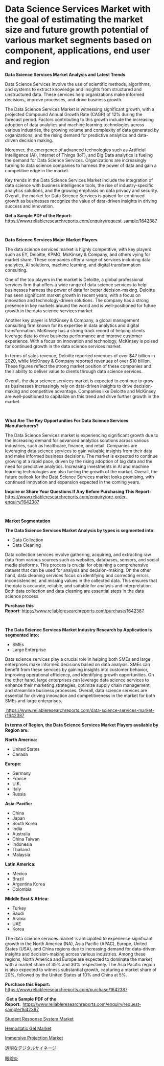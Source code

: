 <p><h1>Data Science Services Market with the goal of estimating the market size and future growth potential of various market segments based on component, applications, end user and region</h1></p><p><strong>Data Science Services Market Analysis and Latest Trends</strong></p>
<p><p>Data Science Services involve the use of scientific methods, algorithms, and systems to extract knowledge and insights from structured and unstructured data. These services help organizations make informed decisions, improve processes, and drive business growth.</p><p>The Data Science Services Market is witnessing significant growth, with a projected Compound Annual Growth Rate (CAGR) of 12% during the forecast period. Factors contributing to this growth include the increasing adoption of data analytics and machine learning technologies across various industries, the growing volume and complexity of data generated by organizations, and the rising demand for predictive analytics and data-driven decision making.</p><p>Moreover, the emergence of advanced technologies such as Artificial Intelligence (AI), Internet of Things (IoT), and Big Data analytics is fueling the demand for Data Science Services. Organizations are increasingly turning to data science companies to harness the power of data and gain a competitive edge in the market.</p><p>Key trends in the Data Science Services Market include the integration of data science with business intelligence tools, the rise of industry-specific analytics solutions, and the growing emphasis on data privacy and security. Overall, the market for Data Science Services is poised for continued growth as businesses recognize the value of data-driven insights in driving success and innovation.</p></p>
<p><strong>Get a Sample PDF of the Report:&nbsp;</strong> <a href="https://www.reliableresearchreports.com/enquiry/request-sample/1642387">https://www.reliableresearchreports.com/enquiry/request-sample/1642387</a></p>
<p>&nbsp;</p>
<p><strong>Data Science Services Major Market Players</strong></p>
<p><p>The data science services market is highly competitive, with key players such as EY, Deloitte, KPMG, McKinsey & Company, and others vying for market share. These companies offer a range of services including data analytics, AI solutions, machine learning, and digital transformation consulting.</p><p>One of the top players in the market is Deloitte, a global professional services firm that offers a wide range of data science services to help businesses harness the power of data for better decision-making. Deloitte has seen significant market growth in recent years, with a focus on innovation and technology-driven solutions. The company has a strong presence in key markets around the world and is well-positioned for future growth in the data science services market.</p><p>Another key player is McKinsey & Company, a global management consulting firm known for its expertise in data analytics and digital transformation. McKinsey has a strong track record of helping clients leverage data to drive business performance and improve customer experience. With a focus on innovation and technology, McKinsey is poised for continued growth in the data science services market.</p><p>In terms of sales revenue, Deloitte reported revenues of over $47 billion in 2020, while McKinsey & Company reported revenues of over $10 billion. These figures reflect the strong market position of these companies and their ability to deliver value to clients through data science services.</p><p>Overall, the data science services market is expected to continue to grow as businesses increasingly rely on data-driven insights to drive decision-making and competitive advantage. Companies like Deloitte and McKinsey are well-positioned to capitalize on this trend and drive further growth in the market.</p></p>
<p>&nbsp;</p>
<p><strong>What Are The Key Opportunities For Data Science Services Manufacturers?</strong></p>
<p><p>The Data Science Services market is experiencing significant growth due to the increasing demand for advanced analytics solutions across various industries, such as healthcare, finance, and retail. Companies are leveraging data science services to gain valuable insights from their data and make informed business decisions. The market is expected to continue growing at a rapid pace, driven by the rising adoption of big data and the need for predictive analytics. Increasing investments in AI and machine learning technologies are also fueling the growth of the market. Overall, the future outlook for the Data Science Services market looks promising, with continued innovation and expansion expected in the coming years.</p></p>
<p><strong>Inquire or Share Your Questions If Any Before Purchasing This Report:</strong> <a href="https://www.reliableresearchreports.com/enquiry/pre-order-enquiry/1642387">https://www.reliableresearchreports.com/enquiry/pre-order-enquiry/1642387</a></p>
<p>&nbsp;</p>
<p><strong>Market Segmentation</strong></p>
<p><strong>The Data Science Services Market Analysis by types is segmented into:</strong></p>
<p><ul><li>Data Collection</li><li>Data Cleaning</li></ul></p>
<p><p>Data collection services involve gathering, acquiring, and extracting raw data from various sources such as websites, databases, sensors, and social media platforms. This process is crucial for obtaining a comprehensive dataset that can be used for analysis and decision-making. On the other hand, data cleaning services focus on identifying and correcting errors, inconsistencies, and missing values in the collected data. This ensures that the data is accurate, reliable, and suitable for analysis and interpretation. Both data collection and data cleaning are essential steps in the data science process.</p></p>
<p><strong>Purchase this Report:&nbsp;</strong><a href="https://www.reliableresearchreports.com/purchase/1642387">https://www.reliableresearchreports.com/purchase/1642387</a></p>
<p>&nbsp;</p>
<p><strong>The Data Science Services Market Industry Research by Application is segmented into:</strong></p>
<p><ul><li>SMEs</li><li>Large Enterprise</li></ul></p>
<p><p>Data science services play a crucial role in helping both SMEs and large enterprises make informed decisions based on data analysis. SMEs can benefit from these services by gaining insights into customer behavior, improving operational efficiency, and identifying growth opportunities. On the other hand, large enterprises can leverage data science services to enhance their marketing strategies, optimize supply chain management, and streamline business processes. Overall, data science services are essential for driving innovation and competitiveness in the market for both SMEs and large enterprises.</p></p>
<p><a href="https://www.reliableresearchreports.com/data-science-services-market-r1642387">&nbsp;https://www.reliableresearchreports.com/data-science-services-market-r1642387</a></p>
<p><strong>In terms of Region, the Data Science Services Market Players available by Region are:</strong></p>
<p>
    <p> <strong> North America: </strong>
        <ul>
            <li>United States</li>
            <li>Canada</li>
        </ul>
        </p> 
    <p> <strong> Europe: </strong>
        <ul>
            <li>Germany</li>
            <li>France</li>
            <li>U.K.</li>
            <li>Italy</li>
            <li>Russia</li>
        </ul>
        </p> 
    <p> <strong> Asia-Pacific: </strong>
        <ul>
            <li>China</li>
            <li>Japan</li>
            <li>South Korea</li>
            <li>India</li>
            <li>Australia</li>
            <li>China Taiwan</li>
            <li>Indonesia</li>
            <li>Thailand</li>
            <li>Malaysia</li>
        </ul>
        </p> 
    <p> <strong> Latin America: </strong>
        <ul>
            <li>Mexico</li>
            <li>Brazil</li>
            <li>Argentina Korea</li>
            <li>Colombia</li>
        </ul>
        </p> 
    <p> <strong> Middle East & Africa: </strong>
        <ul>
            <li>Turkey</li>
            <li>Saudi</li>
            <li>Arabia</li>
            <li>UAE</li>
            <li>Korea</li>
        </ul>
    </p>
    </p>
<p><p>The data science services market is anticipated to experience significant growth in the North America (NA), Asia Pacific (APAC), Europe, United States (USA), and China regions due to increasing demand for data-driven insights and decision-making across various industries. Among these regions, North America and Europe are expected to dominate the market with a market share of 35% and 30% respectively. The Asia Pacific region is also expected to witness substantial growth, capturing a market share of 20%, followed by the United States at 10% and China at 5%.</p></p>
<p><strong>Purchase this Report: </strong><a href="https://www.reliableresearchreports.com/purchase/1642387">https://www.reliableresearchreports.com/purchase/1642387</a></p>
<p>&nbsp;<strong>Get a Sample PDF of the Report:&nbsp;&nbsp;</strong><a href="https://www.reliableresearchreports.com/enquiry/request-sample/1642387">https://www.reliableresearchreports.com/enquiry/request-sample/1642387</a></p>
<p><strong></strong></p>
<p><p><a href="https://github.com/Hazelklievgspy6vdcsmu106w/Market-Research-Report-List-2/blob/main/student-response-system-market.md">Student Response System Market</a></p><p><a href="https://www.linkedin.com/pulse/analyzing-hemostatic-gel-market-global-industry-perspective-mkqse?trackingId=NLuUG01H%2B8bneBfDEVzgMA%3D%3D">Hemostatic Gel Market</a></p><p><a href="https://github.com/lubmix/Market-Research-Report-List-2/blob/main/immersive-projection-market.md">Immersive Projection Market</a></p><p><a href="https://github.com/EstelWisozk1/Market-Research-Report-List-1/blob/main/272704760184.md">透明なデジタルサイネージ</a></p><p><a href="https://github.com/andym141978/Market-Research-Report-List-1/blob/main/829886560185.md">眼瞼炎</a></p></p>